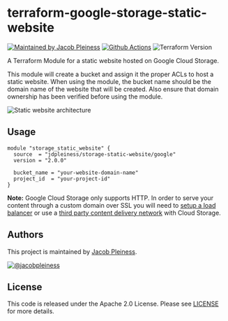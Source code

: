 # terraform-google-storage-static-website

[![Maintained by Jacob Pleiness](https://img.shields.io/badge/maintained%20by-%40jdpleiness-ff69b4)](https://github.com/jdpleiness)
[![Github Actions](https://github.com/jdpleiness/terraform-google-storage-static-website/workflows/Terraform/badge.svg)](https://github.com/jdpleiness/terraform-google-storage-static-website/actions?workflow=Terraform)
![Terraform Version](https://img.shields.io/badge/tf-%3E%3D0.12.0-blue.svg)

A Terraform Module for a static website hosted on Google Cloud Storage.

This module will create a bucket and assign it the proper ACLs to host a static website. When using the module, the bucket name should be the domain name of the website that will be created. Also ensure that domain ownership has been verified before using the module.

![Static website architecture][arc-link]

## Usage

```HCL
module "storage_static_website" {
  source  = "jdpleiness/storage-static-website/google"
  version = "2.0.0"

  bucket_name = "your-website-domain-name"
  project_id  = "your-project-id"
}
```

**Note:** Google Cloud Storage only supports HTTP. In order to serve your content through a custom domain over SSL you will need to [setup a load balancer][lb-link] or use a [third party content delivery network][cdn-link] with Cloud Storage.

## Authors

This project is maintained by [Jacob Pleiness](https://github.com/jdpleiness).

[![@jacobpleiness](https://img.shields.io/twitter/follow/jacobpleiness?label=Follow%20%40jacobpleiness%20on%20Twitter&style=social)](https://twitter.com/jacobpleiness)

## License
This code is released under the Apache 2.0 License. Please see [LICENSE][lic-link] for more details.

[arc-link]: https://github.com/jdpleiness/terraform-google-storage-static-website/blob/master/_docs/architecture.png?raw=true
[lb-link]: https://cloud.google.com/compute/docs/load-balancing/http/adding-a-backend-bucket-to-content-based-load-balancing
[cdn-link]: https://cloudplatform.googleblog.com/2015/09/push-google-cloud-origin-content-out-to-users.html
[lic-link]: https://github.com/jdpleiness/terraform-google-storage-static-website/blob/master/LICENSE
